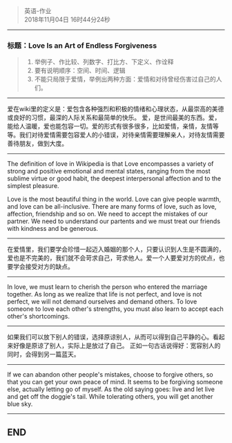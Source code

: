 > 英语-作业  
> 2018年11月04日 16时44分24秒    
 
----------


###  标题：Love Is an Art of Endless Forgiveness

> 1. 举例子、作比较、列数字、打比方、下定义、作诠释  
> 2. 要有说明顺序：空间、时间、逻辑  
> 3. 不能只局限于爱情，举例出两种方面：爱情和对待曾经伤害过自己的人们。  


----------
爱在wiki里的定义是：爱包含各种强烈和积极的情绪和心理状态，从最崇高的美德或良好的习惯，最深的人际关系和最简单的快乐。
爱，是世间最美的东西。爱，能给人温暖，爱也能包容一切。爱的形式有很多很多，比如爱情，亲情，友情等等。我们对待爱情需要包容爱人的小错误，对待亲情需要理解亲人，对待友情需要善待朋友，做到大度。

----------
The definition of love in Wikipedia is that Love encompasses a variety of strong and positive emotional and mental states, ranging from the most sublime virtue or good habit, the deepest interpersonal affection and to the simplest pleasure.

Love is the most beautiful thing in the world. Love can give people warmth, and love can be all-inclusive. There are many forms of love, such as love, affection, friendship and so on. We need to accept the  mistakes of our partner. We need to understand our partents and we must treat our friends with kindness and be generous.  

----------
在爱情里，我们要学会珍惜一起迈入婚姻的那个人，只要认识到人生是不圆满的，爱也是不完美的，我们就不会苛求自己，苛求他人。爱一个人要爱对方的优点，也要学会接受对方的缺点。


----------
In love, we must learn to cherish the person who entered the marriage together. As long as we realize that life is not perfect, and love is not perfect, we will not demand ourselves and demand others. To love someone to love each other's strengths, you must also learn to accept each other's shortcomings.

----------
如果我们可以放下别人的错误，选择原谅别人，从而可以得到自己平静的心。看起来好像是原谅了别人，实际上是放过了自己。
正如一句古话说得好：宽容别人的同时，会得到另一篇蓝天。


----------
If we can abandon other people's mistakes, choose to forgive others, so that you can get your own peace of mind. It seems to be forgiving someone else, actually letting go of myself.
As the old saying goes: live and let live and get off the doggie's tail.  While tolerating others, you will get another blue sky.


----------
## END